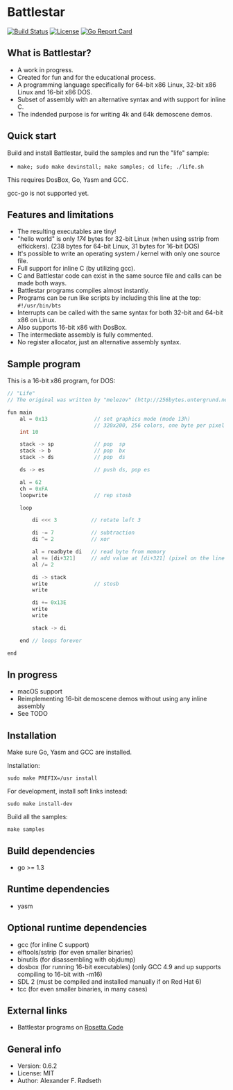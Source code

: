 Battlestar
==========

[![Build Status](https://travis-ci.com/xyproto/battlestar.svg?branch=master)](https://travis-ci.com/xyproto/battlestar)
[![License](http://img.shields.io/badge/license-MIT-green.svg?style=flat)](https://raw.githubusercontent.com/xyproto/battlestar/master/LICENSE)
[![Go Report Card](https://goreportcard.com/badge/github.com/xyproto/battlestar)](https://goreportcard.com/report/github.com/xyproto/battlestar)


What is Battlestar?
-------------------

* A work in progress.
* Created for fun and for the educational process.
* A programming language specifically for 64-bit x86 Linux, 32-bit x86 Linux and 16-bit x86 DOS.
* Subset of assembly with an alternative syntax and with support for inline C.
* The indended purpose is for writing 4k and 64k demoscene demos.


Quick start
-----------

Build and install Battlestar, build the samples and run the "life" sample:

* `make; sudo make devinstall; make samples; cd life; ./life.sh`

This requires DosBox, Go, Yasm and GCC.

gcc-go is not supported yet.


Features and limitations
------------------------

* The resulting executables are tiny!
* "hello world" is only *174* bytes for 32-bit Linux (when using sstrip from elfkickers). (238 bytes for 64-bit Linux, 31 bytes for 16-bit DOS)
* It's possible to write an operating system / kernel with only one source file.
* Full support for inline C (by utilizing gcc).
* C and Battlestar code can exist in the same source file and calls can be made both ways.
* Battlestar programs compiles almost instantly.
* Programs can be run like scripts by including this line at the top: ```#!/usr/bin/bts```
* Interrupts can be called with the same syntax for both 32-bit and 64-bit x86 on Linux.
* Also supports 16-bit x86 with DosBox.
* The intermediate assembly is fully commented.
* No register allocator, just an alternative assembly syntax.


Sample program
--------------

This is a 16-bit x86 program, for DOS:

```c
// "Life"
// The original was written by "melezov" (http://256bytes.untergrund.net/demo/334)

fun main
    al = 0x13               // set graphics mode (mode 13h)
                            // 320x200, 256 colors, one byte per pixel
    int 10

    stack -> sp             // pop  sp
    stack -> b              // pop  bx
    stack -> ds             // pop  ds

    ds -> es                // push ds, pop es

    al = 62
    ch = 0xFA
    loopwrite               // rep stosb

    loop

        di <<< 3           // rotate left 3

        di -= 7            // subtraction
        di ^= 2            // xor

        al = readbyte di   // read byte from memory
        al += [di+321]     // add value at [di+321] (pixel on the line below)
        al /= 2

        di -> stack
        write               // stosb
        write

        di += 0x13E
        write
        write

        stack -> di

    end // loops forever

end
```

In progress
-----------

* macOS support
* Reimplementing 16-bit demoscene demos without using any inline assembly
* See TODO


Installation
------------------

Make sure Go, Yasm and GCC are installed.

Installation:

`sudo make PREFIX=/usr install`

For development, install soft links instead:

`sudo make install-dev`

Build all the samples:

`make samples`


Build dependencies
------------------
* go >= 1.3


Runtime dependencies
--------------------
* yasm


Optional runtime dependencies
-----------------------------
* gcc (for inline C support)
* elftools/sstrip (for even smaller binaries)
* binutils (for disassembling with objdump)
* dosbox (for running 16-bit executables) (only GCC 4.9 and up supports compiling to 16-bit with -m16)
* SDL 2 (must be compiled and installed manually if on Red Hat 6)
* tcc (for even smaller binaries, in many cases)

External links
--------------

* Battlestar programs on [Rosetta Code](https://rosettacode.org/wiki/Category:Battlestar#mw-pages)

General info
------------

* Version: 0.6.2
* License: MIT
* Author: Alexander F. Rødseth
